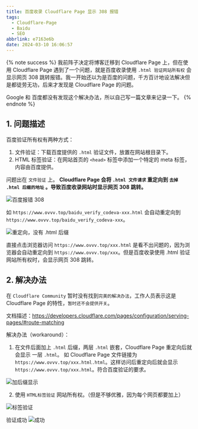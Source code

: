 ```yaml
---
title: 百度收录 Cloudflare Page 显示 308 报错
tags:
  - Cloudflare-Page
  - Baidu
  - SEO
abbrlink: e7163e6b
date: 2024-03-10 16:06:57
---
```


{% note success %}
我前阵子决定将博客迁移到 Cloudflare Page 上，但在使用 Cloudflare Page 遇到了一个问题，就是百度收录使用 `.html 验证网站所有权` 会显示网页 308 跳转报错。我一开始还以为是百度的问题，千方百计地设法解决但是都徒劳无功，后来才发现是 Cloudflare Page 的问题。

Google 和 百度都没有发现这个解决办法，所以自己写一篇文章来记录一下。
{% endnote %}

## 1. 问题描述

百度验证所有权有两种方式：
1. 文件验证：下载百度提供的 `.html` 验证文件，放置在网站根目录下。
2. HTML 标签验证：在网站首页的 `<head>` 标签中添加一个特定的 meta 标签，内容由百度提供。

问题出在 `文件验证` 上。
**Cloudflare Page 会将 `.html 文件请求` 重定向到 `去掉 .html 后缀的地址` 。导致百度收录网站时显示网页 308 跳转。**

![百度报错 308](baidu-html-file.webp)

如 `https://www.ovvv.top/baidu_verify_codeva-xxx.html` 会自动重定向到 `https://www.ovvv.top/baidu_verify_codeva-xxx`。

![重定向，没有 .html 后缀](redirect.webp)

直接点击浏览器访问 `https://www.ovvv.top/xxx.html` 是看不出问题的，因为浏览器会自动重定向到 `https://www.ovvv.top/xxx`。但是百度收录使用 .html 验证网站所有权时，会显示网页 308 跳转。


## 2. 解决办法

在 `Cloudflare Community` 暂时没有找到`完美的解决办法`，工作人员表示这是 Cloudflare Page 的特性，`暂时还不会提供开关`。

文档描述：https://developers.cloudflare.com/pages/configuration/serving-pages/#route-matching


解决办法（workaround）：

1. 在文件后面加上 `.html` 后缀，两层 `.html` 嵌套，Cloudflare Page 重定向后就会显示 一层 `.html`。
如 Cloudflare Page 文件链接为 `https://www.ovvv.top/xxx.html.html`。这样访问后重定向后就会显示 `https://www.ovvv.top/xxx.html`。符合百度验证的要求。

![加后缀显示](add-html.webp)

2. 使用 `HTML标签验证` 网站所有权。（但是不够优雅，因为每个网页都要加上）

![标签验证](meta-tag.webp)

验证成功
![成功](success.webp)
